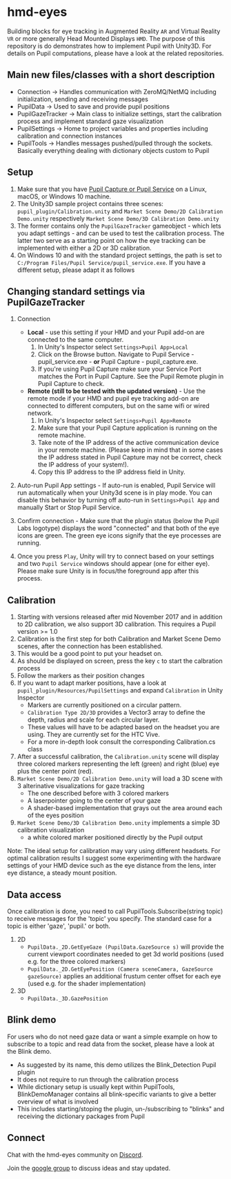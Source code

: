 # hmd-eyes

Building blocks for eye tracking in Augmented Reality `AR` and Virtual Reality `VR` or more generally Head Mounted Displays `HMD`.
The purpose of this repository is do demonstrates how to implement Pupil with Unity3D. For details on Pupil computations, please have a look at the related repositories.

## Main new files/classes with a short description
* Connection -> Handles communication with ZeroMQ/NetMQ including initialization, sending and receiving messages
* PupilData -> Used to save and provide pupil positions
* PupilGazeTracker -> Main class to initialize settings, start the calibration process and implement standard gaze visualization
* PupilSettings -> Home to project variables and properties including calibration and connection instances
* PupilTools -> Handles messages pushed/pulled through the sockets. Basically everything dealing with dictionary objects custom to Pupil

## Setup

1. Make sure that you have [Pupil Capture or Pupil Service](https://github.com/pupil-labs/pupil/releases/latest) on a Linux, macOS, or Windows 10 machine. 
2. The Unity3D sample project contains three scenes: `pupil_plugin/Calibration.unity` and `Market Scene Demo/2D Calibration Demo.unity` respectively `Market Scene Demo/3D Calibration Demo.unity`
3. The former contains only the `PupilGazeTracker` gameobject - which lets you adapt settings - and can be used to test the calibration process. The latter two serve as a starting point on how the eye tracking can be implemented with either a 2D or 3D calibration.
4. On Windows 10 and with the standard project settings, the path is set to `C:/Program Files/Pupil Service/pupil_service.exe`. If you have a different setup, please adapt it as follows 

## Changing standard settings via PupilGazeTracker
1. Connection
	* **Local** - use this setting if your HMD and your Pupil add-on are connected to the same computer.
		1. In Unity's Inspector select `Settings>Pupil App>Local`
		2. Click on the Browse button. Navigate to Pupil Service - pupil_service.exe - **or** Pupil Capture - pupil_capture.exe.
		3. If you're using Pupil Capture make sure your Service Port matches the Port in Pupil Capture. See the Pupil Remote plugin in Pupil Capture to check.
	* **Remote (still to be tested with the updated version)** - Use the remote mode if your HMD and pupil eye tracking add-on are connected to different computers, but on the same wifi or wired network.
		1. In Unity's Inspector select `Settings>Pupil App>Remote`
		2. Make sure that your Pupil Capture application is running on the remote machine.
		3. Take note of the IP address of the active communication device in your remote machine. (Please keep in mind that in some cases the IP address stated in Pupil Capture may not be correct, check the IP address of your system!).
		4. Copy this IP address to the IP address field in Unity.
		
2. Auto-run Pupil App settings - If auto-run is enabled, Pupil Service will run automatically when your Unity3d scene is in play mode. You can disable this behavior by turning off auto-run in `Settings>Pupil App` and manually Start or Stop Pupil Service.
3. Confirm connection - Make sure that the plugin status (below the Pupil Labs logotype) displays the word "connected" and that both of the eye icons are green. The green eye icons signify that the eye processes are running.
4. Once you press `Play`, Unity will try to connect based on your settings and two `Pupil Service` windows should appear (one for either eye). Please make sure Unity is in focus/the foreground app after this process.

## Calibration

1. Starting with versions released after mid November 2017 and in addition to 2D calibration, we also support 3D calibration. This requires a Pupil version >= 1.0
2. Calibration is the first step for both Calibration and Market Scene Demo scenes, after the connection has been established.
3. This would be a good point to put your headset on.
4. As should be displayed on screen, press the key `c` to start the calbration process
5. Follow the markers as their position changes
6. If you want to adapt marker positions, have a look at `pupil_plugin/Resources/PupilSettings` and expand `Calibration` in Unity Inspector
	* Markers are currently positioned on a circular pattern. 
	* `Calibration Type 2D/3D` provides a Vector3 array to define the depth, radius and scale for each circular layer.
	* These values will have to be adapted based on the headset you are using. They are currently set for the HTC Vive.
	* For a more in-depth look consult the corresponding Calibration.cs class
7. After a successful calibration, the `Calibration.unity` scene will display three colored markers representing the left (green) and right (blue) eye plus the center point (red).
8. `Market Scene Demo/2D Calibration Demo.unity` will load a 3D scene with 3 alterinative visualizations for gaze tracking
	* The one described before with 3 colored markers
	* A laserpointer going to the center of your gaze
	* A shader-based implementation that grays out the area around each of the eyes position	
9. `Market Scene Demo/3D Calibration Demo.unity` implements a simple 3D calibration visualization
	* a white colored marker positioned directly by the Pupil output
	
Note: The ideal setup for calibration may vary using different headsets. For optimal calibration results I suggest some experimenting with the hardware settings of your HMD device such as the eye distance from the lens, inter eye distance, a steady mount position.

## Data access

Once calibration is done, you need to call PupilTools.Subscribe(string topic) to receive messages for the 'topic' you specify. The standard case for a topic is either 'gaze', 'pupil.' or both.
1. 2D
	* `PupilData._2D.GetEyeGaze (PupilData.GazeSource s)` will provide the current viewport coordinates needed to get 3d world positions (used e.g. for the three colored markers)
	* `PupilData._2D.GetEyePosition (Camera sceneCamera, GazeSource gazeSource)` applies an additional frustum center offset for each eye (used e.g. for the shader implementation)  
2. 3D
	* `PupilData._3D.GazePosition`

## Blink demo

For users who do not need gaze data or want a simple example on how to subscribe to a topic and read data from the socket, please have a look at the Blink demo.
* As suggested by its name, this demo utilizes the Blink_Detection Pupil plugin
* It does not require to run through the calibration process
* While dictionary setup is usually kept within PupilTools, BlinkDemoManager contains all blink-specific variants to give a better overview of what is involved
* This includes starting/stoping the plugin, un-/subscribing to "blinks" and receiving the dictionary packages from Pupil
	
## Connect

Chat with the hmd-eyes community on [Discord](https://discord.gg/PahDtSH).

Join the [google group](https://groups.google.com/forum/#!forum/hmd-eyes) to discuss ideas and stay updated. 


